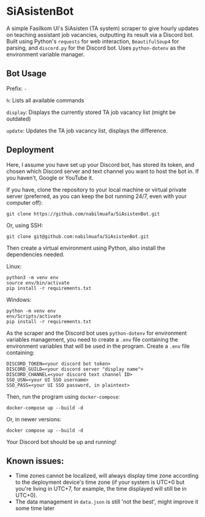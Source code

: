 # SiAsistenBot

A simple Fasilkom UI's SiAsisten (TA system) scraper to give hourly updates on teaching assistant job vacancies, outputting its result via a Discord bot. Built using Python's `requests` for web interaction, `BeautifulSoup4` for parsing, and `discord.py` for the Discord bot. Uses `python-dotenv` as the environment variable manager.

## Bot Usage

Prefix: `-`

`h`: Lists all available commands

`display`: Displays the currently stored TA job vacancy list (might be outdated)

`update`: Updates the TA job vacancy list, displays the difference.

## Deployment

Here, I assume you have set up your Discord bot, has stored its token, and chosen which Discord server and text channel you want to host the bot in. If you haven't, Google or YouTube it.

If you have, clone the repository to your local machine or virtual private server (preferred, as you can keep the bot running 24/7, even with your computer off):

```
git clone https://github.com/nabilmuafa/SiAsistenBot.git
```

Or, using SSH:

```
git clone git@github.com:nabilmuafa/SiAsistenBot.git
```

Then create a virtual environment using Python, also install the dependencies needed.

Linux:

```
python3 -m venv env
source env/bin/activate
pip install -r requirements.txt
```

Windows:

```
python -m venv env
env/Scripts/activate
pip install -r requirements.txt
```

As the scraper and the Discord bot uses `python-dotenv` for environment variables management, you need to create a `.env` file containing the environment variables that will be used in the program. Create a `.env` file containing:

```
DISCORD_TOKEN=<your discord bot token>
DISCORD_GUILD=<your discord server "display name">
DISCORD_CHANNEL=<your discord text channel ID>
SSO_USN=<your UI SSO username>
SSO_PASS=<your UI SSO password, in plaintext>
```

Then, run the program using `docker-compose`:

```
docker-compose up --build -d
```

Or, in newer versions:

```
docker compose up --build -d
```

Your Discord bot should be up and running!

## Known issues:

- Time zones cannot be localized, will always display time zone according to the deployment device's time zone (if your system is UTC+0 but you're living in UTC+7, for example, the time displayed will still be in UTC+0).
- The data management in `data.json` is still 'not the best', might improve it some time later
